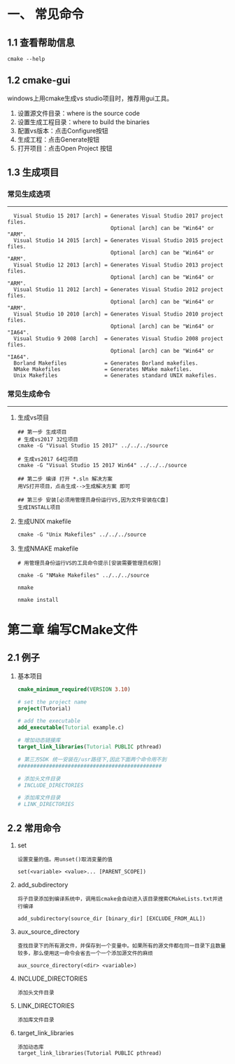 # 一、 常见命令



## 1.1 查看帮助信息

```
cmake --help
```





## 1.2 cmake-gui

windows上用cmake生成vs studio项目时，推荐用gui工具。

1. 设置源文件目录：where is the source code
2. 设置生成工程目录：where to build the binaries
3. 配置vs版本：点击Configure按钮
4. 生成工程：点击Generate按钮
5. 打开项目：点击Open Project 按钮



## 1.3 生成项目



### 常见生成选项

***

```shell
  Visual Studio 15 2017 [arch] = Generates Visual Studio 2017 project files.
                                 Optional [arch] can be "Win64" or "ARM".
  Visual Studio 14 2015 [arch] = Generates Visual Studio 2015 project files.
                                 Optional [arch] can be "Win64" or "ARM".
  Visual Studio 12 2013 [arch] = Generates Visual Studio 2013 project files.
                                 Optional [arch] can be "Win64" or "ARM".
  Visual Studio 11 2012 [arch] = Generates Visual Studio 2012 project files.
                                 Optional [arch] can be "Win64" or "ARM".
  Visual Studio 10 2010 [arch] = Generates Visual Studio 2010 project files.
                                 Optional [arch] can be "Win64" or "IA64".
  Visual Studio 9 2008 [arch]  = Generates Visual Studio 2008 project files.
                                 Optional [arch] can be "Win64" or "IA64".
  Borland Makefiles            = Generates Borland makefiles.
  NMake Makefiles              = Generates NMake makefiles.
  Unix Makefiles               = Generates standard UNIX makefiles.
```

### 常见生成命令

***

1. 生成vs项目

   ```shell
   ## 第一步 生成项目
   # 生成vs2017 32位项目
   cmake -G "Visual Studio 15 2017" ../../../source
   
   # 生成vs2017 64位项目
   cmake -G "Visual Studio 15 2017 Win64" ../../../source
   
   ## 第二步 编译 打开 *.sln 解决方案
   用VS打开项目，点击生成-->生成解决方案 即可
   
   ## 第三步 安装[必须用管理员身份运行VS,因为文件安装在C盘]
   生成INSTALL项目
   ```

   

2. 生成UNIX makefile

   ```shell
   cmake -G "Unix Makefiles" ../../../source
   ```

3. 生成NMAKE makefile

   ```shell
   # 用管理员身份运行VS的工具命令提示[安装需要管理员权限]
   
   cmake -G "NMake Makefiles" ../../../source
   
   nmake
   
   nmake install
   ```

   



# 第二章 编写CMake文件



## 2.1 例子

1. 基本项目

   ```cmake
   cmake_minimum_required(VERSION 3.10)
   
   # set the project name
   project(Tutorial)
   
   # add the executable
   add_executable(Tutorial example.c)
   
   # 增加动态链接库
   target_link_libraries(Tutorial PUBLIC pthread)
   
   # 第三方SDK 统一安装在/usr路径下,因此下面两个命令用不到
   ##############################################
   
   # 添加头文件目录
   # INCLUDE_DIRECTORIES
   
   # 添加库文件目录
   # LINK_DIRECTORIES
   ```



## 2.2 常用命令

 1. set

    ```
    设置变量的值。用unset()取消变量的值
    
    set(<variable> <value>... [PARENT_SCOPE])
    ```

 2. add_subdirectory

    ```shell
    将子目录添加到编译系统中，调用后cmake会自动进入该目录搜索CMakeLists.txt并进行编译
    
    add_subdirectory(source_dir [binary_dir] [EXCLUDE_FROM_ALL])
    ```

 3. aux_source_directory

    ```shell
    查找目录下的所有源文件，并保存到一个变量中。如果所有的源文件都在同一目录下且数量较多，那么使用这一命令会省去一个一个添加源文件的麻烦
    
    aux_source_directory(<dir> <variable>)
    ```

 4. INCLUDE_DIRECTORIES

    ```shell
    添加头文件目录
    ```

 5. LINK_DIRECTORIES

    ```shell
    添加库文件目录
    ```

 6. target_link_libraries

    ```shell
    添加动态库
    target_link_libraries(Tutorial PUBLIC pthread)
    ```